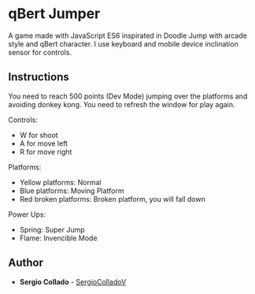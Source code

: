 # qBert Jumper

A game made with JavaScript ES6 inspirated in Doodle Jump with arcade style and qBert character. I use keyboard and mobile device inclination sensor for controls.

## Instructions

You need to reach 500 points (Dev Mode) jumping over the platforms and avoiding donkey kong. You need to refresh the window for play again.

Controls:

* W for shoot  
* A for move left  
* R for move right  

Platforms:

* Yellow platforms: Normal  
* Blue platforms: Moving Platform
* Red broken platforms: Broken platform, you will fall down  

Power Ups:

* Spring: Super Jump  
* Flame: Invencible Mode

## Author

* **Sergio Collado** - [SergioColladoV](https://github.com/SergioColladoV)